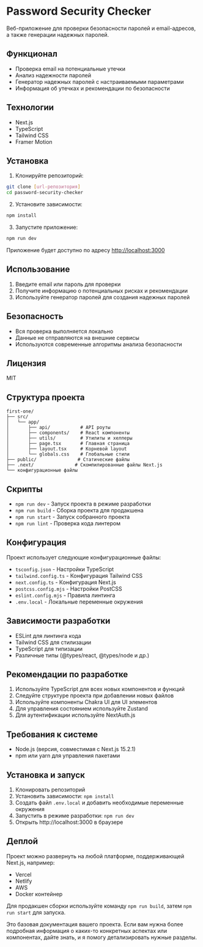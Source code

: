 # Password Security Checker

Веб-приложение для проверки безопасности паролей и email-адресов, а также генерации надежных паролей.

## Функционал

- Проверка email на потенциальные утечки
- Анализ надежности паролей
- Генератор надежных паролей с настраиваемыми параметрами
- Информация об утечках и рекомендации по безопасности

## Технологии

- Next.js
- TypeScript
- Tailwind CSS
- Framer Motion

## Установка

1. Клонируйте репозиторий:
```bash
git clone [url-репозитория]
cd password-security-checker
```

2. Установите зависимости:
```bash
npm install
```

3. Запустите приложение:
```bash
npm run dev
```

Приложение будет доступно по адресу [http://localhost:3000](http://localhost:3000)

## Использование

1. Введите email или пароль для проверки
2. Получите информацию о потенциальных рисках и рекомендации
3. Используйте генератор паролей для создания надежных паролей

## Безопасность

- Вся проверка выполняется локально
- Данные не отправляются на внешние сервисы
- Используются современные алгоритмы анализа безопасности

## Лицензия

MIT

## Структура проекта

```
first-one/
├── src/
│   └── app/
│       ├── api/           # API роуты
│       ├── components/    # React компоненты
│       ├── utils/         # Утилиты и хелперы
│       ├── page.tsx       # Главная страница
│       ├── layout.tsx     # Корневой layout
│       └── globals.css    # Глобальные стили
├── public/               # Статические файлы
├── .next/               # Скомпилированные файлы Next.js
└── конфигурационные файлы
```

## Скрипты

- `npm run dev` - Запуск проекта в режиме разработки
- `npm run build` - Сборка проекта для продакшена
- `npm run start` - Запуск собранного проекта
- `npm run lint` - Проверка кода линтером

## Конфигурация

Проект использует следующие конфигурационные файлы:
- `tsconfig.json` - Настройки TypeScript
- `tailwind.config.ts` - Конфигурация Tailwind CSS
- `next.config.ts` - Конфигурация Next.js
- `postcss.config.mjs` - Настройки PostCSS
- `eslint.config.mjs` - Правила линтинга
- `.env.local` - Локальные переменные окружения

## Зависимости разработки

- ESLint для линтинга кода
- Tailwind CSS для стилизации
- TypeScript для типизации
- Различные типы (@types/react, @types/node и др.)

## Рекомендации по разработке

1. Используйте TypeScript для всех новых компонентов и функций
2. Следуйте структуре проекта при добавлении новых файлов
3. Используйте компоненты Chakra UI для UI элементов
4. Для управления состоянием используйте Zustand
5. Для аутентификации используйте NextAuth.js

## Требования к системе

- Node.js (версия, совместимая с Next.js 15.2.1)
- npm или yarn для управления пакетами

## Установка и запуск

1. Клонировать репозиторий
2. Установить зависимости: `npm install`
3. Создать файл `.env.local` и добавить необходимые переменные окружения
4. Запустить в режиме разработки: `npm run dev`
5. Открыть http://localhost:3000 в браузере

## Деплой

Проект можно развернуть на любой платформе, поддерживающей Next.js, например:
- Vercel
- Netlify
- AWS
- Docker контейнер

Для продакшен сборки используйте команду `npm run build`, затем `npm run start` для запуска.

Это базовая документация вашего проекта. Если вам нужна более подробная информация о каких-то конкретных аспектах или компонентах, дайте знать, и я помогу детализировать нужные разделы.
